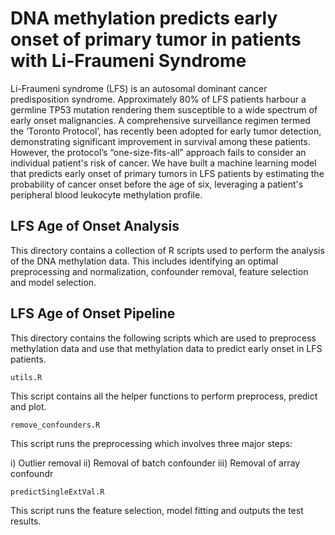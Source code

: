 # DNA methylation predicts early onset of primary tumor in patients with Li-Fraumeni Syndrome #

Li-Fraumeni syndrome (LFS) is an autosomal dominant cancer predisposition syndrome. Approximately 80% of LFS patients harbour a germline TP53 mutation rendering them susceptible to a wide spectrum of early onset malignancies. A comprehensive surveillance regimen termed the ‘Toronto Protocol’, has recently been adopted for early tumor detection, demonstrating significant improvement in survival among these patients. However, the protocol’s “one-size-fits-all” approach fails to consider an individual patient's risk of cancer. We have built a machine learning model that predicts early onset of primary tumors in LFS patients by estimating the probability of cancer onset before the age of six, leveraging a patient's peripheral blood leukocyte methylation profile. 

## LFS Age of Onset Analysis ##

This directory contains a collection of R scripts used to perform the analysis of the DNA methylation data. This includes identifying an optimal preprocessing and normalization, confounder removal, feature selection and model selection.

## LFS Age of Onset Pipeline ##

This directory contains the following scripts which are used to preprocess methylation data and use that methylation data to predict early onset in LFS patients. 

    utils.R
  
This script contains all the helper functions to perform preprocess, predict and plot. 
  
    remove_confounders.R
    
This script runs the preprocessing which involves three major steps:

 i) Outlier removal
 ii) Removal of batch confounder
 iii) Removal of array confoundr

    predictSingleExtVal.R

This script runs the feature selection, model fitting and outputs the test results.
